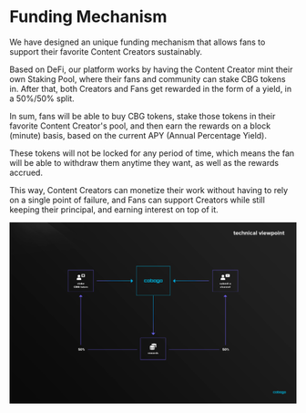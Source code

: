 # Funding Mechanism

We have designed an unique funding mechanism that allows fans to support their favorite Content Creators sustainably.

Based on DeFi, our platform works by having the Content Creator mint their own Staking Pool, where their fans and community can stake CBG tokens in. After that, both Creators and Fans get rewarded in the form of a yield, in a 50%/50% split.

In sum, fans will be able to buy CBG tokens, stake those tokens in their favorite Content Creator's pool, and then earn the rewards on a block (minute) basis, based on the current APY (Annual Percentage Yield).

These tokens will not be locked for any period of time, which means the fan will be able to withdraw them anytime they want, as well as the rewards accrued.

This way, Content Creators can monetize their work without having to rely on a single point of failure, and Fans can support Creators while still keeping their principal, and earning interest on top of it.

![](../../.gitbook/assets/technical-viewpoint-new.png)

